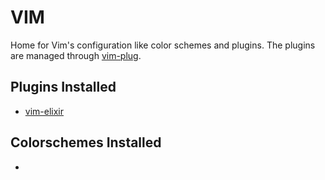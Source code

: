 # VIM
Home for Vim's configuration like color schemes and plugins.
The plugins are managed through [vim-plug](https://github.com/junegunn/vim-plug).


## Plugins Installed
- [vim-elixir](https://github.com/elixir-lang/vim-elixir)

## Colorschemes Installed
- 

